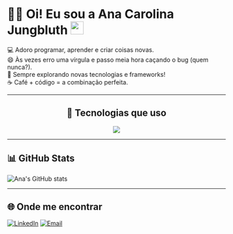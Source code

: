 # 🙋‍♀️ Oi! Eu sou a Ana Carolina Jungbluth <img src="https://media.giphy.com/media/LmNwrBhejkK9EFP504/giphy.gif" width="30">

💻 Adoro programar, aprender e criar coisas novas.  
😄 Às vezes erro uma vírgula e passo meia hora caçando o bug (quem nunca?).  
🚀 Sempre explorando novas tecnologias e frameworks!  
☕️ Café + código = a combinação perfeita.

---

<h2 align="center">🚀 Tecnologias que uso</h2>

<p align="center">
  <img src="https://skillicons.dev/icons?i=html,css,js,react,vue,svelte,solidjs,python,java,cs,dotnet,postgres,docker,mongodb" />
</p>

---

## 📊 GitHub Stats
![Ana's GitHub stats](https://github-readme-stats.vercel.app/api?username=AnaJungbluth&show_icons=true&theme=dracula)

---

## 🌐 Onde me encontrar
[![LinkedIn](https://img.shields.io/badge/-LinkedIn-%230077B5?style=for-the-badge&logo=linkedin&logoColor=white)]([https://www.linkedin.com/in/seuusuario/](https://www.linkedin.com/in/ana-carolina-jungbluth-3027aa28a/))
[![Email](https://img.shields.io/badge/-Email-%23EA4335?style=for-the-badge&logo=gmail&logoColor=white)](mailto:anajungbluth26@outlook.com)
